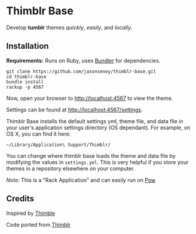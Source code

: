 Thimblr Base
============

Develop **tumblr** themes _quickly_, _easily_, and _locally_.

Installation
------------

**Requirements:** Runs on Ruby, uses [Bundler](http://gembundler.com) for dependencies.

	git clone https://github.com/jasonseney/thimblr-base.git
	cd thimblr-base
	bundle install
	rackup -p 4567


Now, open your browser to [http://localhost:4567](http://localhost:4567) to view the theme.

Settings can be found at [http://localhost:4567/settings](http://localhost:4567/settings).

Thimblr Base installs the default settings yml, theme file, and data file in your user's application settings directory (OS dependant). For example, on OS X, you can find it here:

	~/Library/Application\ Support/Thimblr/

You can change where thimblr base loads the theme and data file by modifying the values in `settings.yml`. This is very helpful if you store your themes in a repository elsewhere on your computer.

*Note*: This is a "Rack Application" and can easily run on [Pow](http://pow.cx)

Credits
-------

Inspired by [Thimble](https://github.com/mwunsch/thimble)

Code ported from [Thimblr](https://github.com/jphastings/thimblr)
